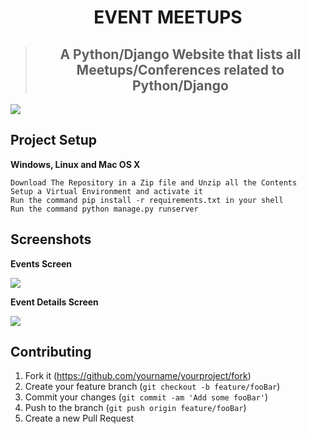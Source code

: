 <h1 align="center">EVENT MEETUPS</h1>

> <h2 align="center">A Python/Django Website that lists all Meetups/Conferences related to Python/Django</h2>
  
![](https://agcdn-2mrybbgckm7omi0k.netdna-ssl.com/wp-content/uploads/2017/02/alphagamma-top-10-business-conferences-for-entrepreneurs-opportunities-1021x580.jpg)

## Project Setup

**Windows, Linux and Mac OS X**
```
Download The Repository in a Zip file and Unzip all the Contents
Setup a Virtual Environment and activate it
Run the command pip install -r requirements.txt in your shell
Run the command python manage.py runserver
```

## Screenshots

**Events Screen**

![](https://i.imgur.com/r6W280s.png)

**Event Details Screen**

![](https://i.imgur.com/4DBZoGv.png)


## Contributing

1. Fork it (<https://github.com/yourname/yourproject/fork>)
2. Create your feature branch (`git checkout -b feature/fooBar`)
3. Commit your changes (`git commit -am 'Add some fooBar'`)
4. Push to the branch (`git push origin feature/fooBar`)
5. Create a new Pull Request

